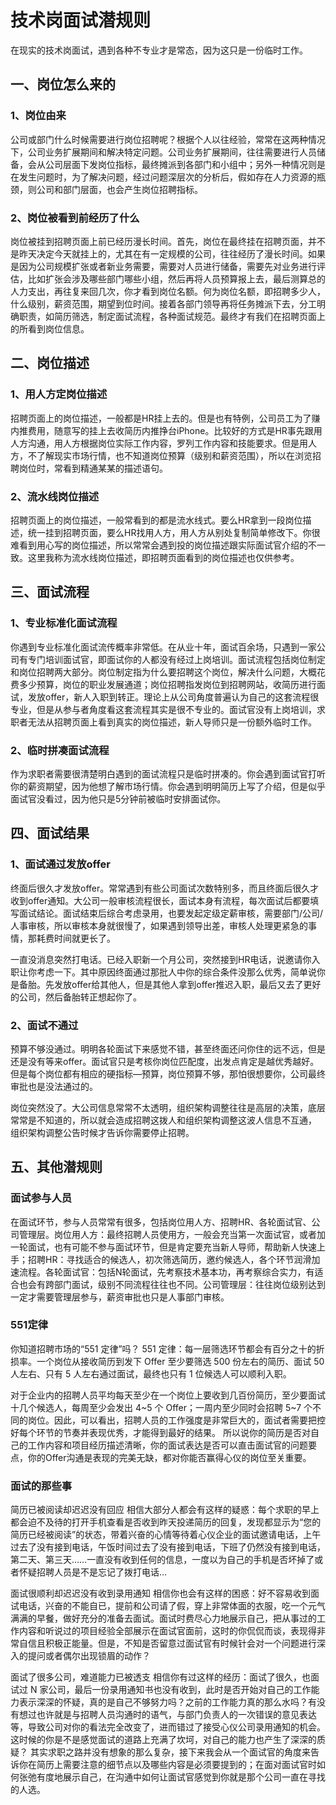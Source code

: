 # 技术岗面试潜规则

在现实的技术岗面试，遇到各种不专业才是常态，因为这只是一份临时工作。

## 一、岗位怎么来的

### 1、岗位由来

公司或部门什么时候需要进行岗位招聘呢？根据个人以往经验，常常在这两种情况下，公司业务扩展期间和解决特定问题。公司业务扩展期间，往往需要进行人员储备，会从公司层面下发岗位指标，最终摊派到各部门和小组中；另外一种情况则是在发生问题时，为了解决问题，经过问题深层次的分析后，假如存在人力资源的瓶颈，则公司和部门层面，也会产生岗位招聘指标。

### 2、岗位被看到前经历了什么

岗位被挂到招聘页面上前已经历漫长时间。首先，岗位在最终挂在招聘页面，并不是昨天决定今天就挂上的，尤其在有一定规模的公司，往往经历了漫长时间。如果是因为公司规模扩张或者新业务需要，需要对人员进行储备，需要先对业务进行评估，比如扩张会涉及哪些部门哪些小组，然后再将人员预算报上去，最后测算总的人力支出，再往复来回几次，你才看到岗位名额。何为岗位名额，即招聘多少人，什么级别，薪资范围，期望到位时间。接着各部门领导再将任务摊派下去，分工明确职责，如简历筛选，制定面试流程，各种面试规范。最终才有我们在招聘页面上的所看到岗位信息。

## 二、岗位描述

### 1、用人方定岗位描述

招聘页面上的岗位描述，一般都是HR挂上去的。但是也有特例，公司员工为了赚内推费用，随意写的挂上去收简历内推挣台iPhone。比较好的方式是HR事先跟用人方沟通，用人方根据岗位实际工作内容，罗列工作内容和技能要求。但是用人方，不了解现实市场行情，也不知道岗位预算（级别和薪资范围），所以在浏览招聘岗位时，常看到精通某某的描述语句。

### 2、流水线岗位描述

招聘页面上的岗位描述，一般常看到的都是流水线式。要么HR拿到一段岗位描述，统一挂到招聘页面，要么HR找用人方，用人方从别处复制简单修改下。你很难看到用心写的岗位描述，所以常常会遇到投的岗位描述跟实际面试官介绍的不一致。这里我称为流水线岗位描述，即招聘页面看到的岗位描述也仅供参考。

## 三、面试流程

### 1、专业标准化面试流程

你遇到专业标准化面试流传概率非常低。在从业十年，面试百余场，只遇到一家公司有专门培训面试官，即面试你的人都没有经过上岗培训。面试流程包括岗位制定和岗位招聘两大部分。岗位制定指为什么要招聘这个岗位，解决什么问题，大概花费多少预算，岗位的职业发展通道；岗位招聘指发岗位到招聘网站，收简历进行面试，发放offer，新人入职到转正。理论上从公司角度普遍认为自己的这套流程很专业，但是从参与者角度看这套流程其实是很不专业的。面试官没有上岗培训，求职者无法从招聘页面上看到真实的岗位描述，新人导师只是一份额外临时工作。

### 2、临时拼凑面试流程

作为求职者需要很清楚明白遇到的面试流程只是临时拼凑的。你会遇到面试官打听你的薪资期望，因为他想了解市场行情。你会遇到明明简历上写了介绍，但是似乎面试官没看过，因为他只是5分钟前被临时安排面试你。

## 四、面试结果

### 1、面试通过发放offer

终面后很久才发放offer。常常遇到有些公司面试次数特别多，而且终面后很久才收到offer通知。大公司一般审核流程很长，面试本身有流程，每次面试后都要填写面试结论。面试结束后综合考虑录用，也要发起定级定薪审核，需要部门/公司/人事审核，所以审核本身就很慢了，如果遇到领导出差，审核人处理更紧急的事情，那耗费时间就更长了。

一直没消息突然打电话。已经入职新一个月公司，突然接到HR电话，说邀请你入职让你考虑一下。其中原因终面通过那批人中你的综合条件没那么优秀，简单说你是备胎。先发放offer给其他人，但是其他人拿到offer推迟入职，最后又去了更好的公司，然后备胎转正想起你了。

### 2、面试不通过

预算不够没通过。明明各轮面试下来感觉不错，甚至终面还问你住的远不远，但是还是没有等来offer。面试官只是考核你岗位匹配度，出发点肯定是越优秀越好。但是每个岗位都有相应的硬指标—预算，岗位预算不够，那怕很想要你，公司最终审批也是没法通过的。

岗位突然没了。大公司信息常常不太透明，组织架构调整往往是高层的决策，底层常常是不知道的，所以就会造成招聘这拨人和组织架构调整这波人信息不互通， 组织架构调整公告时候才告诉你需要停止招聘。

## 五、其他潜规则

### 面试参与人员

在面试环节，参与人员常常有很多，包括岗位用人方、招聘HR、各轮面试官、公司管理层。岗位用人方：最终招聘人员使用方，一般会充当第一次面试官，或者加一轮面试，也有可能不参与面试环节，但是肯定要充当新人导师，帮助新人快速上手；招聘HR：寻找适合的候选人，初次筛选简历，邀约候选人，各个环节润滑加速流程。各轮面试官：包括N轮面试，先考察技术基本功，再考察综合实力，有适合也会有跨部门面试，级别不同流程往往也不同。公司管理层：往往岗位级别达到一定才需要管理层参与，薪资审批也只是人事部门审核。

### 551定律

你知道招聘市场的“551 定律”吗？ 551 定律：每一层筛选环节都会有百分之十的折损率。一个岗位从接收简历到发下 Offer 至少要筛选 500 份左右的简历、面试 50 人左右、只有 5 人左右通过面试，最终也只有 1 位候选人可以顺利入职。

对于企业内的招聘人员平均每天至少在一个岗位上要收到几百份简历，至少要面试十几个候选人，每周至少会发出 4~5 个 Offer；一周内至少同时会招聘 5~7 个不同的岗位。因此，可以看出，招聘人员的工作强度是非常巨大的，面试者需要把控好每个环节的节奏并表现优秀，才能得到最好的结果。 所以说你的简历是否对自己的工作内容和项目经历描述清晰，你的面试表达是否可以直击面试官的问题要点，你的Offer沟通是表现的完美无缺，都对你能否赢得心仪的岗位至关重要。

### 面试的那些事

简历已被阅读却迟迟没有回应 相信大部分人都会有这样的疑惑：每个求职的早上都会迫不及待的打开手机查看是否收到昨天投递简历的回复，发现都显示为“您的简历已经被阅读”的状态，带着兴奋的心情等待着心仪企业的面试邀请电话，上午过去了没有接到电话，午饭时间过去了没有接到电话，下班了仍然没有接到电话，第二天、第三天……一直没有收到任何的信息，一度以为自己的手机是否坏掉了或者怀疑招聘人员是不是忘记了拨打电话…

面试很顺利却迟迟没有收到录用通知 相信你也会有这样的困惑：好不容易收到面试电话，兴奋的不能自已，提前和公司请了假，穿上非常体面的衣服，吃一个元气满满的早餐，做好充分的准备去面试。面试时费尽心力地展示自己，把从事过的工作内容和听说过的项目经验全部展示在面试官面前，这时的你侃侃而谈，表现得非常自信且积极正能量。但是，不知是否留意过面试官有时候针会对一个问题进行深入的提问或者偶尔出现锁眉的动作？

面试了很多公司，难道能力已被透支 相信你有过这样的经历：面试了很久，也面试过 N 家公司，最后一份录用通知书也没有收到，此时是否开始对自己的工作能力表示深深的怀疑，真的是自己不够努力吗？之前的工作能力真的那么水吗？有没有想过也许就是与招聘人员沟通时的语气，与部门负责人的一次错误的意见表达等，导致公司对你的看法完全改变了，进而错过了接受心仪公司录用通知的机会。 这时候的你是不是感觉面试的道路上充满了坎坷，对自己的能力也产生了深深的质疑？ 其实求职之路并没有想象的那么复杂，接下来我会从一个面试官的角度来告诉你在简历上需要注意的细节点以及哪些内容是必须要提到的；在面对面试官时如何张弛有度地展示自己，在沟通中如何让面试官感觉到你就是那个公司一直在寻找的人选。